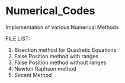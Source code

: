 # Numerical_Codes
Implementation of various Numerical Methods

FILE LIST:
1. Bisection method for Quadretic Equations
2. False Position method with ranges
3. False Position method without ranges
4. Newton Raphson method
5. Secant Method
